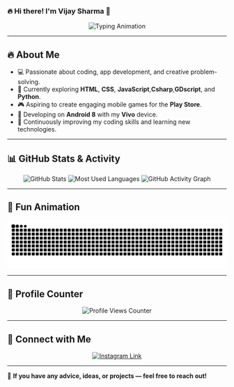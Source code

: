 ### 🔥 **Hi there! I'm Vijay Sharma** 👋  

<p align="center">
  <img src="https://readme-typing-svg.demolab.com?font=Fira+Code&size=22&pause=1000&center=true&width=440&lines=Part+time+programer;Creative+thinks;Tech+Explorer+%26+Learner" alt="Typing Animation" />
</p>

---

## 🔥 **About Me**
- 💻 Passionate about coding, app development, and creative problem-solving.  
- 🎯 Currently exploring **HTML**, **CSS**, **JavaScript**,**Csharp**,**GDscript**, and **Python**.  
- 🎮 Aspiring to create engaging mobile games for the **Play Store**.  
- 📱 Developing on **Android 8** with my **Vivo** device.  
- 🌱 Continuously improving my coding skills and learning new technologies.  

---

## 📊 **GitHub Stats & Activity**
<div align="center">

  <!-- GitHub Stats -->
  <img src="https://github-readme-stats.vercel.app/api?username=omvijaysharma&show_icons=true&include_all_commits=true&count_private=true&theme=dracula&hide_border=true" height="150" alt="GitHub Stats" />
  
  <!-- Most Used Languages -->
  <img src="https://github-readme-stats.vercel.app/api/top-langs?username=omvijaysharma&layout=compact&langs_count=8&theme=dark&hide_border=true" height="150" alt="Most Used Languages" />
  
  <!-- GitHub Activity Graph -->
  <img src="https://github-readme-activity-graph.vercel.app/graph?username=omvijaysharma&theme=react-dark&radius=12&area=true&hide_border=true" height="150" alt="GitHub Activity Graph" />
</div>

---

## 🐍 **Fun Animation**
<p align="center">
  <img src="https://raw.githubusercontent.com/omvijaysharma/omvijaysharma/output/snake.svg" alt="Snake animation" />
</p>

---

## 👥 **Profile Counter**
<p align="center">
  <img src="https://komarev.com/ghpvc/?username=omvijaysharma&color=brightgreen&style=for-the-badge&label=PROFILE+VIEWS" alt="Profile Views Counter" />
</p>

---

## 📲 **Connect with Me**
<p align="center">
  <a href="https://www.instagram.com/om.vijay.sharma/" target="_blank">
    <img src="https://img.shields.io/badge/Instagram-E4405F?style=for-the-badge&logo=instagram&logoColor=white" alt="Instagram Link" />
  </a>
</p>

---

💬 **If you have any advice, ideas, or projects — feel free to reach out!**